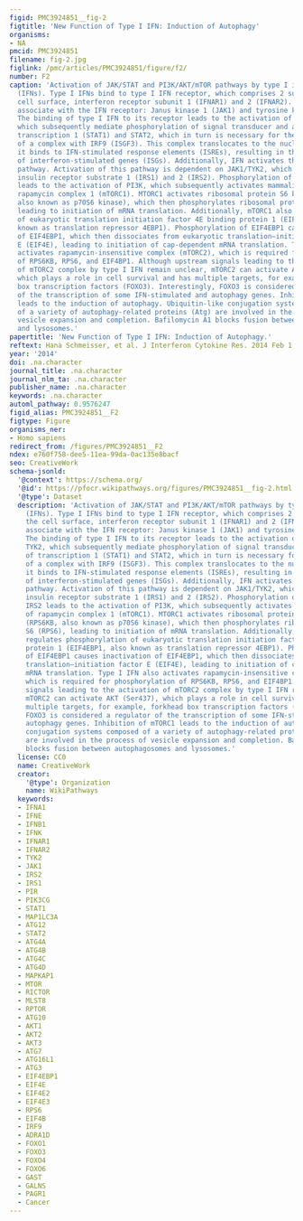 ```yaml
---
figid: PMC3924851__fig-2
figtitle: 'New Function of Type I IFN: Induction of Autophagy'
organisms:
- NA
pmcid: PMC3924851
filename: fig-2.jpg
figlink: /pmc/articles/PMC3924851/figure/f2/
number: F2
caption: 'Activation of JAK/STAT and PI3K/AKT/mTOR pathways by type I interferons
  (IFNs). Type I IFNs bind to type I IFN receptor, which comprises 2 subunits on the
  cell surface, interferon receptor subunit 1 (IFNAR1) and 2 (IFNAR2). Two kinases
  associate with the IFN receptor: Janus kinase 1 (JAK1) and tyrosine kinase 2 (TYK2).
  The binding of type I IFN to its receptor leads to the activation of JAK1 and TYK2,
  which subsequently mediate phosphorylation of signal transducer and activator of
  transcription 1 (STAT1) and STAT2, which in turn is necessary for the formation
  of a complex with IRF9 (ISGF3). This complex translocates to the nucleus, where
  it binds to IFN-stimulated response elements (ISREs), resulting in the transcription
  of interferon-stimulated genes (ISGs). Additionally, IFN activates the PI3K/AKT/mTOR
  pathway. Activation of this pathway is dependent on JAK1/TYK2, which phosphorylate
  insulin receptor substrate 1 (IRS1) and 2 (IRS2). Phosphorylation of IRS1 and IRS2
  leads to the activation of PI3K, which subsequently activates mammalian target of
  rapamycin complex 1 (mTORC1). MTORC1 activates ribosomal protein S6 kinase (RPS6KB,
  also known as p70S6 kinase), which then phosphorylates ribosomal protein S6 (RPS6),
  leading to initiation of mRNA translation. Additionally, mTORC1 also regulates phosphorylation
  of eukaryotic translation initiation factor 4E binding protein 1 (EIF4EBP1, also
  known as translation repressor 4EBP1). Phosphorylation of EIF4EBP1 causes inactivation
  of EIF4EBP1, which then dissociates from eukaryotic translation–initiation factor
  E (EIF4E), leading to initiation of cap-dependent mRNA translation. Type I IFN also
  activates rapamycin-insensitive complex (mTORC2), which is required for phosphorylation
  of RPS6KB, RPS6, and EIF4BP1. Although upstream signals leading to the activation
  of mTORC2 complex by type I IFN remain unclear, mTORC2 can activate AKT (Ser437),
  which plays a role in cell survival and has multiple targets, for example, forkhead
  box transcription factors (FOXO3). Interestingly, FOXO3 is considered a regulator
  of the transcription of some IFN-stimulated and autophagy genes. Inhibition of mTORC1
  leads to the induction of autophagy. Ubiquitin-like conjugation systems composed
  of a variety of autophagy-related proteins (Atg) are involved in the process of
  vesicle expansion and completion. Bafilomycin A1 blocks fusion between autophagosomes
  and lysosomes.'
papertitle: 'New Function of Type I IFN: Induction of Autophagy.'
reftext: Hana Schmeisser, et al. J Interferon Cytokine Res. 2014 Feb 1;34(2):71-78.
year: '2014'
doi: .na.character
journal_title: .na.character
journal_nlm_ta: .na.character
publisher_name: .na.character
keywords: .na.character
automl_pathway: 0.9576247
figid_alias: PMC3924851__F2
figtype: Figure
organisms_ner:
- Homo sapiens
redirect_from: /figures/PMC3924851__F2
ndex: e760f758-dee5-11ea-99da-0ac135e8bacf
seo: CreativeWork
schema-jsonld:
  '@context': https://schema.org/
  '@id': https://pfocr.wikipathways.org/figures/PMC3924851__fig-2.html
  '@type': Dataset
  description: 'Activation of JAK/STAT and PI3K/AKT/mTOR pathways by type I interferons
    (IFNs). Type I IFNs bind to type I IFN receptor, which comprises 2 subunits on
    the cell surface, interferon receptor subunit 1 (IFNAR1) and 2 (IFNAR2). Two kinases
    associate with the IFN receptor: Janus kinase 1 (JAK1) and tyrosine kinase 2 (TYK2).
    The binding of type I IFN to its receptor leads to the activation of JAK1 and
    TYK2, which subsequently mediate phosphorylation of signal transducer and activator
    of transcription 1 (STAT1) and STAT2, which in turn is necessary for the formation
    of a complex with IRF9 (ISGF3). This complex translocates to the nucleus, where
    it binds to IFN-stimulated response elements (ISREs), resulting in the transcription
    of interferon-stimulated genes (ISGs). Additionally, IFN activates the PI3K/AKT/mTOR
    pathway. Activation of this pathway is dependent on JAK1/TYK2, which phosphorylate
    insulin receptor substrate 1 (IRS1) and 2 (IRS2). Phosphorylation of IRS1 and
    IRS2 leads to the activation of PI3K, which subsequently activates mammalian target
    of rapamycin complex 1 (mTORC1). MTORC1 activates ribosomal protein S6 kinase
    (RPS6KB, also known as p70S6 kinase), which then phosphorylates ribosomal protein
    S6 (RPS6), leading to initiation of mRNA translation. Additionally, mTORC1 also
    regulates phosphorylation of eukaryotic translation initiation factor 4E binding
    protein 1 (EIF4EBP1, also known as translation repressor 4EBP1). Phosphorylation
    of EIF4EBP1 causes inactivation of EIF4EBP1, which then dissociates from eukaryotic
    translation–initiation factor E (EIF4E), leading to initiation of cap-dependent
    mRNA translation. Type I IFN also activates rapamycin-insensitive complex (mTORC2),
    which is required for phosphorylation of RPS6KB, RPS6, and EIF4BP1. Although upstream
    signals leading to the activation of mTORC2 complex by type I IFN remain unclear,
    mTORC2 can activate AKT (Ser437), which plays a role in cell survival and has
    multiple targets, for example, forkhead box transcription factors (FOXO3). Interestingly,
    FOXO3 is considered a regulator of the transcription of some IFN-stimulated and
    autophagy genes. Inhibition of mTORC1 leads to the induction of autophagy. Ubiquitin-like
    conjugation systems composed of a variety of autophagy-related proteins (Atg)
    are involved in the process of vesicle expansion and completion. Bafilomycin A1
    blocks fusion between autophagosomes and lysosomes.'
  license: CC0
  name: CreativeWork
  creator:
    '@type': Organization
    name: WikiPathways
  keywords:
  - IFNA1
  - IFNE
  - IFNB1
  - IFNK
  - IFNAR1
  - IFNAR2
  - TYK2
  - JAK1
  - IRS2
  - IRS1
  - PIR
  - PIK3CG
  - STAT1
  - MAP1LC3A
  - ATG12
  - STAT2
  - ATG4A
  - ATG4B
  - ATG4C
  - ATG4D
  - MAPKAP1
  - MTOR
  - RICTOR
  - MLST8
  - RPTOR
  - ATG10
  - AKT1
  - AKT2
  - AKT3
  - ATG7
  - ATG16L1
  - ATG3
  - EIF4EBP1
  - EIF4E
  - EIF4E2
  - EIF4E3
  - RPS6
  - EIF4B
  - IRF9
  - ADRA1D
  - FOXO1
  - FOXO3
  - FOXO4
  - FOXO6
  - GAST
  - GALNS
  - PAGR1
  - Cancer
---
```

